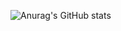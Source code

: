 ![Anurag's GitHub stats](https://github-readme-stats.vercel.app/api?username=julia-oliver&show_icons=true&theme=dracula)

